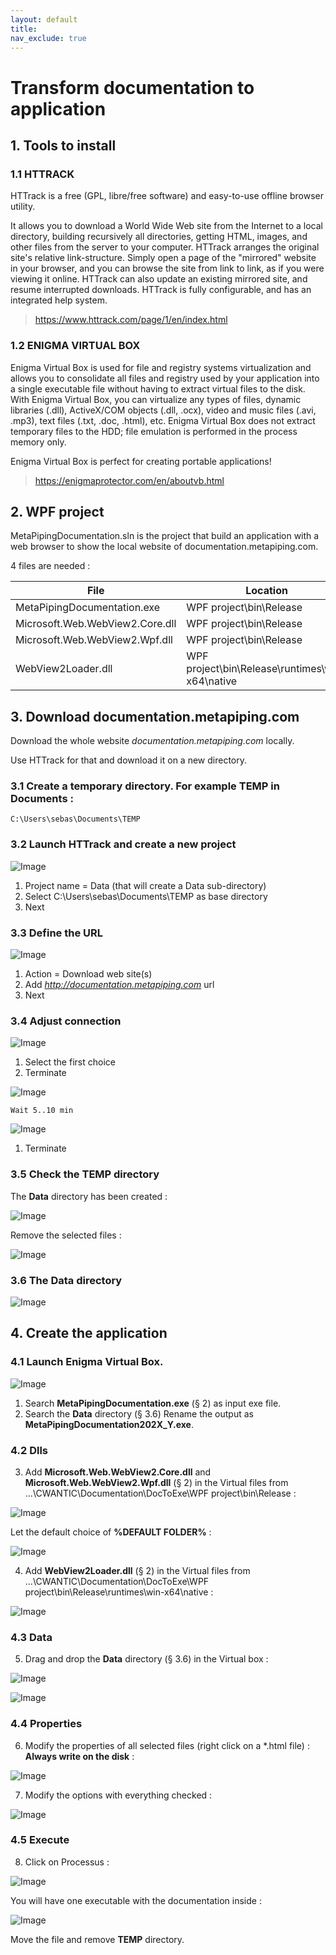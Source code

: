 ```yaml
---
layout: default
title: 
nav_exclude: true
---
```


# Transform documentation to application

## 1. Tools to install

### 1.1 HTTRACK

 HTTrack is a free (GPL, libre/free software) and easy-to-use offline browser utility.

It allows you to download a World Wide Web site from the Internet to a local directory, building recursively all directories, getting HTML, images, and other files from the server to your computer. HTTrack arranges the original site's relative link-structure. Simply open a page of the "mirrored" website in your browser, and you can browse the site from link to link, as if you were viewing it online. HTTrack can also update an existing mirrored site, and resume interrupted downloads. HTTrack is fully configurable, and has an integrated help system. 

>https://www.httrack.com/page/1/en/index.html

### 1.2 ENIGMA VIRTUAL BOX

Enigma Virtual Box is used for file and registry systems virtualization and allows you to consolidate all files and registry used by your application into a single executable file without having to extract virtual files to the disk. With Enigma Virtual Box, you can virtualize any types of files, dynamic libraries (.dll), ActiveX/COM objects (.dll, .ocx), video and music files (.avi, .mp3), text files (.txt, .doc, .html), etc. Enigma Virtual Box does not extract temporary files to the HDD; file emulation is performed in the process memory only.

Enigma Virtual Box is perfect for creating portable applications!

>https://enigmaprotector.com/en/aboutvb.html

## 2. WPF project

MetaPipingDocumentation.sln is the project that build an application with a web browser to show the local website of documentation.metapiping.com.

4 files are needed :

| File | Location |
| -------- | ---- |
| MetaPipingDocumentation.exe | WPF project\bin\Release |
| Microsoft.Web.WebView2.Core.dll | WPF project\bin\Release |
| Microsoft.Web.WebView2.Wpf.dll | WPF project\bin\Release |
| WebView2Loader.dll | WPF project\bin\Release\runtimes\win-x64\native |

## 3. Download documentation.metapiping.com

Download the whole website *documentation.metapiping.com* locally.

Use HTTrack for that and download it on a new directory.

### 3.1 Create a temporary directory. For example **TEMP** in Documents :

    C:\Users\sebas\Documents\TEMP

### 3.2 Launch HTTrack and create a new project

![Image](../Images/HTTrack1.jpg)

1) Project name = Data (that will create a Data sub-directory)
2) Select C:\Users\sebas\Documents\TEMP as base directory
3) Next

### 3.3 Define the URL

![Image](../Images/HTTrack2.jpg)

1) Action = Download web site(s)
2) Add *http://documentation.metapiping.com* url
3) Next

### 3.4 Adjust connection

![Image](../Images/HTTrack3.jpg)

1) Select the first choice
2) Terminate

![Image](../Images/HTTrack4.jpg)

    Wait 5..10 min

![Image](../Images/HTTrack5.jpg)

1) Terminate

### 3.5 Check the TEMP directory

The **Data** directory has been created :

![Image](../Images/HTTrack6.jpg)

Remove the selected files :

![Image](../Images/HTTrack7.jpg)

### 3.6 The Data directory 

![Image](../Images/HTTrack8.jpg)

## 4. Create the application

### 4.1 Launch Enigma Virtual Box.

![Image](../Images/VirtualBox.jpg)

1. Search **MetaPipingDocumentation.exe** (§ 2) as input exe file.
2. Search the **Data** directory (§ 3.6) Rename the output as **MetaPipingDocumentation202X_Y.exe**.

### 4.2 Dlls

3. Add **Microsoft.Web.WebView2.Core.dll** and **Microsoft.Web.WebView2.Wpf.dll** (§ 2) in the Virtual files from ...\CWANTIC\Documentation\DocToExe\WPF project\bin\Release :

![Image](../Images/VirtualBox2.jpg)

Let the default choice of **%DEFAULT FOLDER%** :

![Image](../Images/VirtualBox4.jpg)

4. Add **WebView2Loader.dll** (§ 2) in the Virtual files from ...\CWANTIC\Documentation\DocToExe\WPF project\bin\Release\runtimes\win-x64\native :

![Image](../Images/VirtualBox5.jpg)

### 4.3 Data

5. Drag and drop the **Data** directory (§ 3.6) in the Virtual box : 

![Image](../Images/VirtualBox6.jpg)

![Image](../Images/VirtualBox7.jpg)

### 4.4 Properties

6. Modify the properties of all selected files (right click on a *.html file) : **Always write on the disk** :

![Image](../Images/VirtualBox8.jpg)

7. Modify the options with everything checked :

![Image](../Images/VirtualBox3.jpg)

### 4.5 Execute

8. Click on Processus :

![Image](../Images/VirtualBox9.jpg)

You will have one executable with the documentation inside :

![Image](../Images/VirtualBox10.jpg)

Move the file and remove **TEMP** directory.